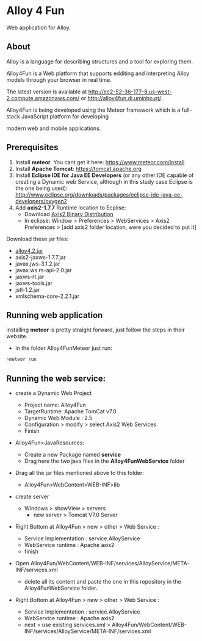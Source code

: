 # Alloy 4 Fun
Web application for Alloy.

## About
Alloy is a language for describing structures and a tool for exploring them.

Alloy4Fun is a Web platform that supports edditing and interpreting Alloy models through your browser in real time.

The latest version is available at http://ec2-52-36-177-8.us-west-2.compute.amazonaws.com/ or http://alloy4fun.di.uminho.pt/. 

Alloy4Fun is being developed using the Meteor framework which is a full-stack JavaScript platform for developing

modern web and mobile applications.

## Prerequisites

1. Install **meteor**. You cant get it here: https://www.meteor.com/install
2. Install **Apache Tomcat**: https://tomcat.apache.org
3. Install **Eclipse IDE for Java EE Developers** (or any other IDE capable of creating a Dynamic web Service, although in this study case Eclipse is the one being used): http://www.eclipse.org/downloads/packages/eclipse-ide-java-ee-developers/oxygen2
4. Add **axis2-1.7.7** Runtime location to Ecplise:
    - Download [Axis2 Binary Distribution](https://axis.apache.org/axis2/java/core/download.html)
    - In eclipse: Window > Preferences > WebServices > Axis2 Preferences > [add axis2 folder location, were you decided to put it]

Download these jar files:
- [alloy4.2.jar](http://alloy.lcs.mit.edu/alloy/download.html)
- axis2-jaxws-1.7.7.jar
- javax.jws-3.1.2.jar
- javax.ws.rs-api-2.0.jar
- jaxws-rt.jar
- jaxws-tools.jar
- jstl-1.2.jar
- xmlschema-core-2.2.1.jar

## Running web application
installing **meteor** is pretty straight forward, just follow the steps in their website.

- in the folder  Alloy4FunMeteor just run:
```bash
>meteor run
```
## Running the web service:

  - create a Dynamic Web Project
	  - Project name: Alloy4Fun
	  - TargetRuntime: Apache TomCat v7.0
	  - Dynamic Web Module : 2.5
	  - Configuration > modify > select Axis2 Web Services
	  - Finish

- Alloy4Fun>JavaResources:
	- Create a new Package named **service**
	- Drag here the two java files in the **Alloy4FunWebService** folder

- Drag all the jar files mentioned above to this folder:
	- Alloy4Fun>WebContent>WEB-INF>lib


- create server
	- Windows > showView > servers 
		- new server > Tomcat V7.0 Server

- Right Bottom at Alloy4Fun > new > other > Web Service :
	- Service Implementation : service.AlloyService
	- WebService runtime :  Apache axis2
	- finish

- Open Alloy4Fun/WebContent/WEB-INF/services/AlloyService/META-INF/services.xml
	- delete all its content and paste the one in this repository in the Alloy4FunWebService folder.
	
- Right Bottom at Alloy4Fun > new > other > Web Service :
	- Service Implementation : service.AlloyService
	- WebService runtime :  Apache axis2
	- next > use existing services.xml > Alloy4Fun/WebContent/WEB-INF/services/AlloyService/META-INF/services.xml
